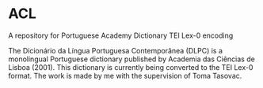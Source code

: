 # ACL

A repository for Portuguese Academy Dictionary TEI Lex-0 encoding

The Dicionário da Língua Portuguesa Contemporânea (DLPC) is a monolingual Portuguese dictionary published by Academia das Ciências de Lisboa (2001).
This dictionary is currently being converted to the TEI Lex-0 format.
The work is made by me with the supervision of Toma Tasovac.
